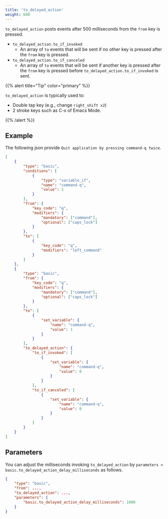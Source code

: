 ```yaml
---
title: 'to_delayed_action'
weight: 600
---
```


`to_delayed_action` posts events after 500 milliseconds from the `from` key is pressed.

-   `to_delayed_action.to_if_invoked`
    -   An array of `to` events that will be sent if no other key is pressed after the `from` key is pressed.
-   `to_delayed_action.to_if_canceled`
    -   An array of `to` events that will be sent if another key is pressed after the `from` key is pressed before `to_delayed_action.to_if_invoked` is sent.

{{% alert title="Tip" color="primary" %}}

`to_delayed_action` is typically used to:

-   Double tap key (e.g., change `right_shift x2`)
-   2 stroke keys such as C-x of Emacs Mode.

{{% /alert %}}

## Example

The following json provide `Quit application by pressing command-q twice`.

```json
[
    {
        "type": "basic",
        "conditions": [
            {
                "type": "variable_if",
                "name": "command-q",
                "value": 1
            }
        ],
        "from": {
            "key_code": "q",
            "modifiers": {
                "mandatory": ["command"],
                "optional": ["caps_lock"]
            }
        },
        "to": [
            {
                "key_code": "q",
                "modifiers": "left_command"
            }
        ]
    },
    {
        "type": "basic",
        "from": {
            "key_code": "q",
            "modifiers": {
                "mandatory": ["command"],
                "optional": ["caps_lock"]
            }
        },
        "to": [
            {
                "set_variable": {
                    "name": "command-q",
                    "value": 1
                }
            }
        ],
        "to_delayed_action": {
            "to_if_invoked": [
                {
                    "set_variable": {
                        "name": "command-q",
                        "value": 0
                    }
                }
            ],
            "to_if_canceled": [
                {
                    "set_variable": {
                        "name": "command-q",
                        "value": 0
                    }
                }
            ]
        }
    }
]
```

## Parameters

You can adjust the milliseconds invoking `to_delayed_action` by `parameters > basic.to_delayed_action_delay_milliseconds` as follows.

```json
{
    "type": "basic",
    "from": ...,
    "to_delayed_action": ...,
    "parameters": {
        "basic.to_delayed_action_delay_milliseconds": 1000
    }
}
```
